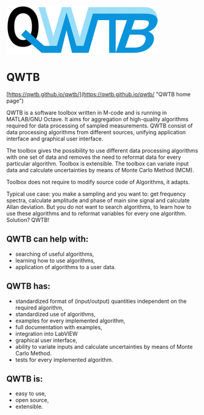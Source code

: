 ![QWTB logo](doc/logo/qwtb_logo_small.png?raw=true "QWTB logo")
# QWTB

[https://qwtb.github.io/qwtb/](https://qwtb.github.io/qwtb/ "QWTB home page")

QWTB is a software toolbox written in M-code and is running in MATLAB/GNU Octave. It aims for aggregation of high-quality algorithms required for data processing of sampled measurements. QWTB consist of data processing algorithms from different sources, unifying application interface and graphical user interface.

The toolbox gives the possibility to use different data processing algorithms with one set of data and removes the need to reformat data for every particular algorithm. Toolbox is extensible. The toolbox can variate input data and calculate uncertainties by means of Monte Carlo Method (MCM).

Toolbox does not require to modify source code of Algorithms, it adapts.

Typical use case: you make a sampling and you want to: get frequency spectra, calculate amplitude and phase of main sine signal and calculate Allan deviation. But you do not want to search algorithms, to learn how to use these algorithms and to reformat variables for every one algorithm. Solution? QWTB!

## QWTB can help with:
- searching of useful algorithms,
- learning how to use algorithms,
- application of algorithms to a user data.

## QWTB has:
- standardized format of (input/output) quantities independent on the required algorithm,
- standardized use of algorithms,
- examples for every implemented algorithm,
- full documentation with examples,
- integration into LabVIEW
- graphical user interface,
- ability to variate inputs and calculate uncertainties by means of Monte Carlo Method.
- tests for every implemented algorithm.

## QWTB is:
- easy to use,
- open source,
- extensible.

